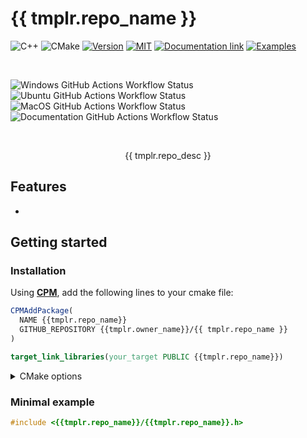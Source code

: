 # {{ tmplr.repo_name }}

![C++](https://img.shields.io/badge/c++%20Library-%2300599C.svg?style=for-the-badge&logo=cplusplus&logoColor=white)
![CMake](https://img.shields.io/badge/CMake-%232B2F33.svg?style=for-the-badge&logo=cmake)
[![Version](https://img.shields.io/github/v/release/{{tmplr.owner_name}}/{{tmplr.repo_name}}?include_prereleases&style=for-the-badge)](https://github.com/{{tmplr.owner_name}}/{{tmplr.repo_name}}/releases)
[![MIT](https://img.shields.io/badge/license-TBD-blue.svg?style=for-the-badge)](https://github.com/{{tmplr.owner_name}}/{{tmplr.repo_name}}/blob/master/LICENSE)
[![Documentation link](https://img.shields.io/badge/Docs-blue?logo=readthedocs&logoColor=white&style=for-the-badge)](https://{{tmplr.owner_name}}.github.io/{{tmplr.repo_name}}/)
[![Examples](https://img.shields.io/badge/Examples-darkviolet?&style=for-the-badge)](https://{{tmplr.owner_name}}.github.io/{{tmplr.repo_name}}/examples.html)

</br>

![Windows GitHub Actions Workflow Status](https://img.shields.io/github/actions/workflow/status/TBlauwe/CLS_Example/windows.yaml?style=flat-square&logo=windows10&label=Windows%20(Clang-cl%2C%20MSVC))
![Ubuntu GitHub Actions Workflow Status](https://img.shields.io/github/actions/workflow/status/TBlauwe/CLS_Example/ubuntu.yaml?style=flat-square&logo=ubuntu&logoColor=white&label=Ubuntu%20(Clang%2C%20GCC))
![MacOS GitHub Actions Workflow Status](https://img.shields.io/github/actions/workflow/status/TBlauwe/CLS_Example/ubuntu.yaml?style=flat-square&logo=apple&logoColor=white&label=MacOS%20(Clang%2C%20GCC))
![Documentation GitHub Actions Workflow Status](https://img.shields.io/github/actions/workflow/status/TBlauwe/CLS_Example/documentation.yaml?style=flat-square&logo=github&logoColor=white&label=Documentation)

</br>

<div align="center">

{{ tmplr.repo_desc }}

</div>


## Features

* 

## Getting started

### Installation

Using **[CPM](https://github.com/cpm-cmake/)**, add the following lines to your cmake file:

```cmake
CPMAddPackage(
  NAME {{tmplr.repo_name}}
  GITHUB_REPOSITORY {{tmplr.owner_name}}/{{ tmplr.repo_name }}
)

target_link_libraries(your_target PUBLIC {{tmplr.repo_name}})
```

<details>
<summary> CMake options </summary>

| Options | Default | Description |
| ---: | :---: | :--- |
| `{{ tmplr.repo_name | CONSTANT_CASE }}_SKIP_DEPENDENCIES` | `true` in consumer mode, `false` otherwise | Disable automatic dependencies downloading with **[CPM](https://github.com/cpm-cmake/)** |
| `CPM_MY_DEPENDENCY_VERSION` | `true` in consumer mode, `false` otherwise | Override a dependency's version. Value must be a git tag, e.g `master`, `v3.12`, `1.0` |

</details>

### Minimal example

<!--BEGIN_INCLUDE="examples/00_GettingStarted/main.cpp"-->
```cpp
#include <{{tmplr.repo_name}}/{{tmplr.repo_name}}.h>
```
<!--END_INCLUDE-->

